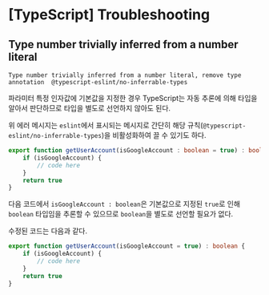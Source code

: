 # [TypeScript] Troubleshooting

## Type number trivially inferred from a number literal
```shell
Type number trivially inferred from a number literal, remove type annotation  @typescript-eslint/no-inferrable-types
```
파라미터 특정 인자값에 기본값을 지정한 경우 TypeScript는 자동 추론에 의해 타입을 알아서 판단하므로 타입을 별도로 선언하지 않아도 된다.

위 에러 메시지는 `eslint`에서 표시되는 메시지로 간단히 해당 규칙(`@typescript-eslint/no-inferrable-types`)을 비활성화하여 끌 수 있기도 하다.

```typescript
export function getUserAccount(isGoogleAccount : boolean = true) : boolean {
    if (isGoogleAccount) {
        // code here
    }
    return true
}
```
다음 코드에서 `isGoogleAccount : boolean`은 기본값으로 지정된 `true`로 인해 `boolean` 타입임을 추론할 수 있으므로 `boolean`을 별도로 선언할 필요가 없다.

수정된 코드는 다음과 같다.

```typescript
export function getUserAccount(isGoogleAccount = true) : boolean {
    if (isGoogleAccount) {
        // code here
    }
    return true
}
```
